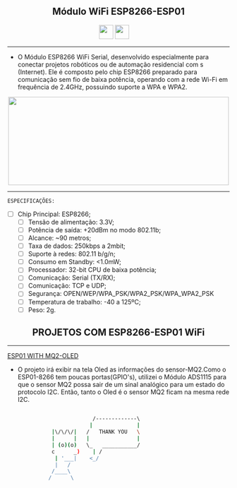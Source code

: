 <p align="center">
 <h2 align="center">Módulo WiFi ESP8266-ESP01
</h2>   
</p>
  
  <p align='center'>
   <a href="https://twitter.com/MarciaMdsds"><img src="https://raw.githubusercontent.com/vinitshahdeo/Water-Monitoring-System/master/assets/twitter.png" width="32px" height="32px"></a> <a href="https://www.linkedin.com/in/mdsds/"><img src="https://raw.githubusercontent.com/vinitshahdeo/Water-Monitoring-System/master/assets/linkedin.png" width="32px" height="32px"></a>   
   </a>&nbsp;&nbsp;&nbsp;&nbsp;
 
 <hr>

* O Módulo ESP8266 WiFi Serial, desenvolvido especialmente para conectar projetos robóticos ou de automação residencial com s (Internet). Ele é composto pelo chip ESP8266 preparado para comunicação sem fio de baixa potência, operando com a rede Wi-Fi em frequência de 2.4GHz, possuindo suporte a WPA e WPA2.


<p align="center">
<img src="https://user-images.githubusercontent.com/81829451/134835552-66031de8-da34-489c-99f2-8f4d7e2534dd.png" width="500" height="200">
</p>

 <hr>
 
 `ESPECIFICAÇÕES:`
 
- [ ] Chip Principal: ESP8266;
    - [ ] Tensão de alimentação: 3.3V;
    - [ ] Potência de saída: +20dBm no modo 802.11b;
    - [ ] Alcance: ~90 metros;
    - [ ] Taxa de dados: 250kbps a 2mbit;
    - [ ] Suporte à redes: 802.11 b/g/n;
    - [ ] Consumo em Standby: <1.0mW;
    - [ ] Processador: 32-bit CPU de baixa potência;
    - [ ] Comunicação: Serial (TX/RX);
    - [ ] Comunicação: TCP e UDP;
    - [ ] Segurança: OPEN/WEP/WPA_PSK/WPA2_PSK/WPA_WPA2_PSK
    - [ ] Temperatura de trabalho: -40 a 125ºC;
    - [ ] Peso: 2g.
   
<p align="center">
<h2 align="center">PROJETOS COM ESP8266-ESP01 WiFi
</h2>   
</p>
   
  <hr>
  
[ESP01 WITH MQ2-OLED](https://github.com/mdsds-elt/ESP01-WiFi/tree/main/ESP01%20WITH%20MQ2-OLED)

* O projeto irá exibir na tela Oled as informações do sensor-MQ2.Como o ESP01-8266 tem poucas portas(GPIO's), utilizei o Módulo ADS1115 para que o sensor MQ2 possa sair de um sinal analógico para um estado do protocolo I2C. Então, tanto o Oled é o sensor MQ2 ficam na mesma rede I2C.

```bash

                           /-------------\      
                          |              |     
              |\/\/\/|   /   THANK YOU   \        
              |      |   |               |    
              | (o)(o)   \_   ___________/     
              c      _)    | /                               
               | '___|    <_/                    
               |   /                          
              /____\                          
             /      \                                           
  
  ```
  
